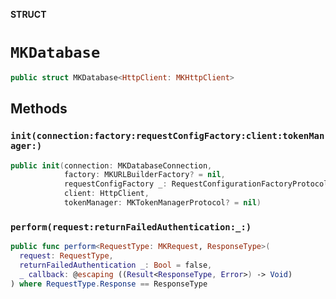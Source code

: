 **STRUCT**

# `MKDatabase`

```swift
public struct MKDatabase<HttpClient: MKHttpClient>
```

## Methods
### `init(connection:factory:requestConfigFactory:client:tokenManager:)`

```swift
public init(connection: MKDatabaseConnection,
            factory: MKURLBuilderFactory? = nil,
            requestConfigFactory _: RequestConfigurationFactoryProtocol? = nil,
            client: HttpClient,
            tokenManager: MKTokenManagerProtocol? = nil)
```

### `perform(request:returnFailedAuthentication:_:)`

```swift
public func perform<RequestType: MKRequest, ResponseType>(
  request: RequestType,
  returnFailedAuthentication _: Bool = false,
  _ callback: @escaping ((Result<ResponseType, Error>) -> Void)
) where RequestType.Response == ResponseType
```
